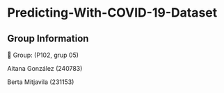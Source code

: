 # Predicting-With-COVID-19-Dataset

## Group Information 

👥 Group: (P102, grup 05)

Aitana González (240783)

Berta Mitjavila (231153) 
